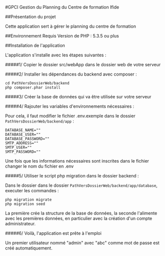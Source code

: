 #GPCI
Gestion du Planning du Centre de formation Ifide

##Présentation du projet

Cette application sert à gérer le planning du centre de formation

##Environnement Requis
Version de PHP : 5.3.5 ou plus


##Installation de l'application

L'application s'installe avec les étapes suivantes :

#####1/ Copier le dossier src/webApp dans le dossier web de votre serveur

#####2/ Installer les dépendances du backend avec composer :

````
cd PathVersDossierWeb/backend
php composer.phar install
````

#####3/ Créer la base de données qui va être utilisée sur votre serveur

#####4/ Rajouter les variables d'environnements nécessaires :

Pour cela, il faut modifier le fichier .env.exemple dans le dossier `PathVersDossierWeb/backend/app` :
````
DATABASE_NAME=""
DATABASE_USER=""
DATABASE_PASSWORD=""
SMTP_ADDRESS=""
SMTP_USER=""
SMTP_PASSWORD=""
````
Une fois que les informations nécessaires sont inscrites dans le fichier changer le nom du fichier en .env

#####5/ Utiliser le script php migration dans le dossier backend :

Dans le dossier dans le dossier `PathVersDossierWeb/backend/app/database`, executer les commandes :
````
php migration migrate 
php migration seed
````
La première crée la structure de la base de données, la seconde l'alimente avec les premières données, en particulier avec la création d'un compte administrateur.

#####6/ Voilà, l'application est prête à l'emploi

Un premier utilisateur nommé "admin" avec "abc" comme mot de passe est créé automatiquement.
